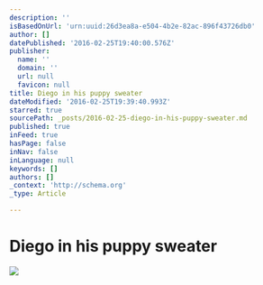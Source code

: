 ```yaml
---
description: ''
isBasedOnUrl: 'urn:uuid:26d3ea8a-e504-4b2e-82ac-896f43726db0'
author: []
datePublished: '2016-02-25T19:40:00.576Z'
publisher:
  name: ''
  domain: ''
  url: null
  favicon: null
title: Diego in his puppy sweater
dateModified: '2016-02-25T19:39:40.993Z'
starred: true
sourcePath: _posts/2016-02-25-diego-in-his-puppy-sweater.md
published: true
inFeed: true
hasPage: false
inNav: false
inLanguage: null
keywords: []
authors: []
_context: 'http://schema.org'
_type: Article

---
```

# Diego in his puppy sweater
![](https://the-grid-user-content.s3-us-west-2.amazonaws.com/aee7081d-b871-46cf-a334-d99acc725d87.png)